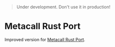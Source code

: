 > Under development.
> Don't use it in production!

# Metacall Rust Port
Improved version for [Metacall Rust Port](https://github.com/metacall/core/tree/develop/source/ports/rs_port).